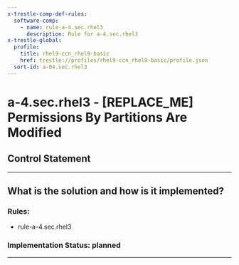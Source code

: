 ```yaml
---
x-trestle-comp-def-rules:
  software-comp:
    - name: rule-a-4.sec.rhel3
      description: Rule for a-4.sec.rhel3
x-trestle-global:
  profile:
    title: rhel9-ccn_rhel9-basic
    href: trestle://profiles/rhel9-ccn_rhel9-basic/profile.json
  sort-id: a-04.sec.rhel3
---
```


# a-4.sec.rhel3 - \[REPLACE_ME\] Permissions By Partitions Are Modified

## Control Statement

______________________________________________________________________

## What is the solution and how is it implemented?

<!-- For implementation status enter one of: implemented, partial, planned, alternative, not-applicable -->

<!-- Note that the list of rules under ### Rules: is read-only and changes will not be captured after assembly to JSON -->

<!-- Add control implementation description here for control: a-4.sec.rhel3 -->

### Rules:

  - rule-a-4.sec.rhel3

### Implementation Status: planned

______________________________________________________________________

